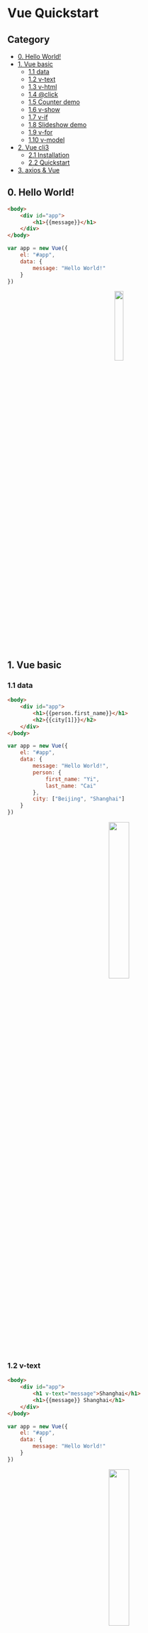 # Vue Quickstart

## Category
* [0. Hello World!](#0-hello-world-)
* [1. Vue basic](#1-vue-basic)
  + [1.1 data](#11-data)
  + [1.2 v-text](#12-v-text)
  + [1.3 v-html](#13-v-html)
  + [1.4 @click](#14--click)
  + [1.5 Counter demo](#15-counter-demo)
  + [1.6 v-show](#16-v-show)
  + [1.7 v-if](#17-v-if)
  + [1.8 Slideshow demo](#18-slideshow-demo)
  + [1.9 v-for](#19-v-for)
  + [1.10 v-model](#110-v-model)
* [2. Vue cli3](#2-vue-cli3)
  + [2.1 Installation](#21-installation)
  + [2.2 Quickstart](#22-quickstart)
* [3. axios & Vue](#3-axios---vue)




## 0. Hello World!

```html
<body>
    <div id="app">
        <h1>{{message}}</h1>
    </div>
</body>
```

```javascript
var app = new Vue({
    el: "#app",
    data: {
        message: "Hello World!"
    }
})
```

<div align="center"> <img src="image-20200609185506612.png" width="20%"/> </div><br>



## 1. Vue basic

### 1.1 data

```html
<body>
    <div id="app">
        <h1>{{person.first_name}}</h1>
        <h2>{{city[1]}}</h2>
    </div>
</body>
```

```javascript
var app = new Vue({
    el: "#app",
    data: {
        message: "Hello World!",
        person: {
            first_name: "Yi",
            last_name: "Cai"
        },
        city: ["Beijing", "Shanghai"]
    }
})
```

<div align="center"> <img src="image-20200609195323383.png" width="30%"/> </div><br>

### 1.2 v-text

```html
<body>
    <div id="app">
        <h1 v-text="message">Shanghai</h1>
        <h1>{{message}} Shanghai</h1>
    </div>
</body>
```

```javascript
var app = new Vue({
    el: "#app",
    data: {
        message: "Hello World!"
    }
})
```
<div align="center"> <img src="image-20200609195957329.png" width="30%"/> </div><br>

**:bulb:Hint**

与插值表达式的区别：`v-text` 不能插入，`{{}}` 可以



### 1.3 v-html

```html
<body>
    <div id="app">
        <p v-text="message"></p>
        <p v-html="message"></p>
        <p>{{message}}</p>
    </div>
</body>
```

```javascript
var app = new Vue({
    el: "#app",
    data: {
        message: "<h1>Hello World</h1>"
    }
})
```

<div align="center"> <img src="image-20200609200655326.png" width="30%"/> </div><br>

### 1.4 @click

`vue` 通过数据来改变 `dom` 属性

```html
<body>
    <div id="app">
        <h1>{{ num }}</h1>
        <button @click="plus_one">Click me</button>
    </div>
</body>
```

```javascript
var app = new Vue({
    el: "#app",
    data: {
        num: 1,
    },
    methods: {
        plus_one: function () {
            this.num++
        }
    }
})
```



### 1.5 Counter demo

实现一个简单的 `counter` ，其中下界是 0，上界是 10

```html
<body>
    <div id="app">
        <button @click="minus">minus</button>
        <input type="text" v-model="num">
        <button @click="plus">plus</button>
    </div>
</body>
```

注意，操作 `data` 要使用 `this` 

```javascript
var app = new Vue({
    el: "#app",
    data: {
        num: 2,
    },
    methods: {
        plus: function () {
            if (this.num < 10) {
                this.num++;
            } else {
                alert("Plus failed!");
            }
        },
        minus: function () {
            if (this.num > 0) {
                this.num--
            } else {
                alert("Minus failed")
            }
        }
    }
})
```
<div align="center"> <img src="image-20200609203733149.png" width="40%"/> </div><br>





### 1.6 v-show

```html
<body>
    <div id="app">
        <button @click="changeToFalse">CHANGE</button>
        <h1 v-show="flag">Can u see me</h1>
    </div>
</body>
```

```javascript
var app = new Vue({
    el: "#app",
    data: {
        num: 2,
        flag: true,
    },
    methods: {
        changeToFalse: function () {
            this.flag = !this.flag
        }
    }
})
```


<div align="center"> <img src="image-20200609214149452.png" width="30%"/> </div><br>



### 1.7 v-if

与 `v-show` 类似

### 1.8 Slideshow demo

```html
<body>
    <div id="app">
        <img :src="images[index]"><br>
        <button @click="left" v-show="index > 0">LEFT</button>
        <button @click="right" v-show="index < images.length - 1">RIGHT</button>
    </div>
</body>
```

```javascript
var app = new Vue({
    el: "#app",
    data: {
        index: 1,
        images: [
            "./img/1.jpg",
            "./img/2.jpg",
            "./img/3.jpg"
        ],
    },
    methods: {
        left: function () {
            this.index--;
        },
        right: function () {
            this.index++;
        }
    }
})
```



<div align="center"> <img src="image-20200609223716790.png" width="50%"/> </div><br>

<div align="center"> <img src="image-20200609223725512.png" width="50%"/> </div><br>

<div align="center"> <img src="image-20200609223734850.png" width="50%"/> </div><br>

在 `v-show` 里面写 `js` 逻辑十分便捷！

### 1.9 v-for

```html
<body>
    <div id="app">
        <ul>
            <li v-for="car in cars">{{car}}</li>
        </ul>
    </div>
</body>
```

```javascript
var app = new Vue({
    el: "#app",
    data: {
        nums: [1, 2, 3, 4],
        cars: [
            "Bentley",
            "Lamborghini",
            "Benz",
            "BMW",
        ]
    },
    methods: {
    }
})
```

<div align="center"> <img src="image-20200609230242967.png" width="40%"/> </div><br>

### 1.10 v-model

```html
<body>
    <div id="app">
      <input type="text" v-model="message">
      <h2>{{message}}</h2>
    </div>
</body>
```

```javascript
var app = new Vue({
    el: "#app",
    data: {
        message: "Hello"
    },
    methods: {
    }
})
```

<div align="center"> <img src="image-20200609230625074.png" width="30%"/> </div><br>



## 2. Vue cli3

<div align="center"> <img src="image-20200610205150490.png" width="80%"/> </div><br>


### 2.1 Installation

```bash
cnpm install -g @vue/cli
```
<div align="center"> <img src="image-20200610205439959.png" width="50%"/> </div><br>

<div align="center"> <img src="image-20200610210411330.png" width="80%"/> </div><br>

:hammer: Build

:heavy_check_mark: Succeeded!


<div align="center"> <img src="image-20200610210502820.png" width="80%"/> </div><br>



### 2.2 Quickstart

**项目目录**

<div align="center"> <img src="image-20200610212124850.png" width="20%"/> </div><br>

在 `components` 文件夹下创建一个组件 `HelloWorld`

```vue
<template>
  <div>
    <h1>Hello World</h1>
  </div>
</template>
```

在 `router` 文件夹下引入该组件

```javascript
import HelloWorld from "../components/HelloWorld.vue"
```



设置 `routes` 

```javascript
const routes = [
    {
        path: '/',
        name: 'HelloWorld',
        component: HelloWorld
    },
    {
        path: '/about',
        name: 'About',
        // route level code-splitting
        // this generates a separate chunk (about.[hash].js) for this route
        // which is lazy-loaded when the route is visited.
        component: () => import(/* webpackChunkName: "about" */ '../views/About.vue')
    }
]
```

:heavy_check_mark:Succeeded!

<div align="center"> <img src="image-20200610212348722.png" width="90%"/> </div><br>

## 3. axios 

### 3.1 Installation

```bash
npm install axios
```

:heavy_check_mark: Installed

<div align="center"> <img src="image-20200611114012427.png" width="40%"/> </div><br>

### 3.2 What is axios?



### 3.3 Why we use axios?





### 3.4 axios quickstart

```javascript

```
:heavy_check_mark: Succeeded!

<div align="center"> <img src="image-20200611115904494.png" width="60%"/> </div><br>

